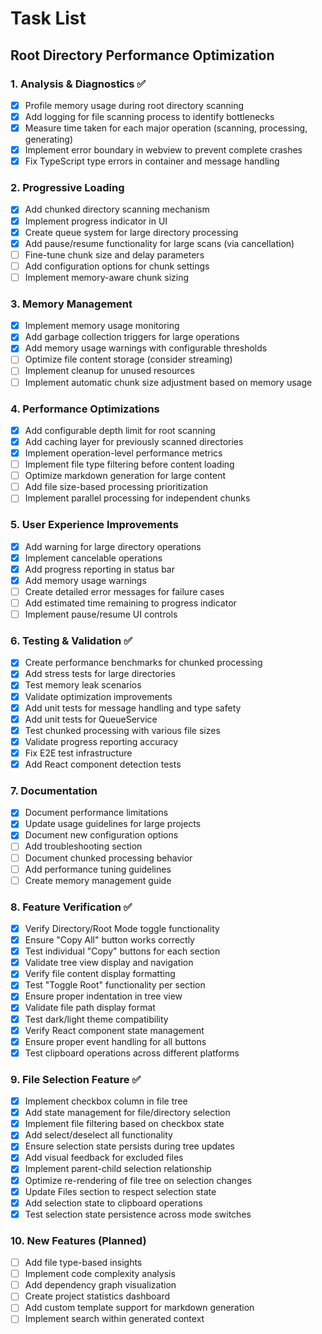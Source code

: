 # Task List

## Root Directory Performance Optimization

### 1. Analysis & Diagnostics ✅
- [x] Profile memory usage during root directory scanning
- [x] Add logging for file scanning process to identify bottlenecks
- [x] Measure time taken for each major operation (scanning, processing, generating)
- [x] Implement error boundary in webview to prevent complete crashes
- [x] Fix TypeScript type errors in container and message handling

### 2. Progressive Loading
- [x] Add chunked directory scanning mechanism
- [x] Implement progress indicator in UI
- [x] Create queue system for large directory processing
- [x] Add pause/resume functionality for large scans (via cancellation)
- [ ] Fine-tune chunk size and delay parameters
- [ ] Add configuration options for chunk settings
- [ ] Implement memory-aware chunk sizing

### 3. Memory Management
- [x] Implement memory usage monitoring
- [x] Add garbage collection triggers for large operations
- [x] Add memory usage warnings with configurable thresholds
- [ ] Optimize file content storage (consider streaming)
- [ ] Implement cleanup for unused resources
- [ ] Implement automatic chunk size adjustment based on memory usage

### 4. Performance Optimizations
- [x] Add configurable depth limit for root scanning
- [x] Add caching layer for previously scanned directories
- [x] Implement operation-level performance metrics
- [ ] Implement file type filtering before content loading
- [ ] Optimize markdown generation for large content
- [ ] Add file size-based processing prioritization
- [ ] Implement parallel processing for independent chunks

### 5. User Experience Improvements
- [x] Add warning for large directory operations
- [x] Implement cancelable operations
- [x] Add progress reporting in status bar
- [x] Add memory usage warnings
- [ ] Create detailed error messages for failure cases
- [ ] Add estimated time remaining to progress indicator
- [ ] Implement pause/resume UI controls

### 6. Testing & Validation ✅
- [x] Create performance benchmarks for chunked processing
- [x] Add stress tests for large directories
- [x] Test memory leak scenarios
- [x] Validate optimization improvements
- [x] Add unit tests for message handling and type safety
- [x] Add unit tests for QueueService
- [x] Test chunked processing with various file sizes
- [x] Validate progress reporting accuracy
- [x] Fix E2E test infrastructure
- [x] Add React component detection tests

### 7. Documentation
- [x] Document performance limitations
- [x] Update usage guidelines for large projects
- [x] Document new configuration options
- [ ] Add troubleshooting section
- [ ] Document chunked processing behavior
- [ ] Add performance tuning guidelines
- [ ] Create memory management guide

### 8. Feature Verification ✅
- [x] Verify Directory/Root Mode toggle functionality
- [x] Ensure "Copy All" button works correctly
- [x] Test individual "Copy" buttons for each section
- [x] Validate tree view display and navigation
- [x] Verify file content display formatting
- [x] Test "Toggle Root" functionality per section
- [x] Ensure proper indentation in tree view
- [x] Validate file path display format
- [x] Test dark/light theme compatibility
- [x] Verify React component state management
- [x] Ensure proper event handling for all buttons
- [x] Test clipboard operations across different platforms

### 9. File Selection Feature ✅
- [x] Implement checkbox column in file tree
- [x] Add state management for file/directory selection
- [x] Implement file filtering based on checkbox state
- [x] Add select/deselect all functionality
- [x] Ensure selection state persists during tree updates
- [x] Add visual feedback for excluded files
- [x] Implement parent-child selection relationship
- [x] Optimize re-rendering of file tree on selection changes
- [x] Update Files section to respect selection state
- [x] Add selection state to clipboard operations
- [x] Test selection state persistence across mode switches

### 10. New Features (Planned)
- [ ] Add file type-based insights
- [ ] Implement code complexity analysis
- [ ] Add dependency graph visualization
- [ ] Create project statistics dashboard
- [ ] Add custom template support for markdown generation
- [ ] Implement search within generated context